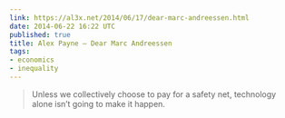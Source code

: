 ```yaml
---
link: https://al3x.net/2014/06/17/dear-marc-andreessen.html
date: 2014-06-22 16:22 UTC
published: true
title: Alex Payne — Dear Marc Andreessen
tags:
- economics
- inequality
---
```


<blockquote>Unless we collectively choose to pay for a safety net, technology alone isn’t going to make it happen.</blockquote>

